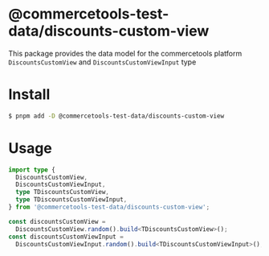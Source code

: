 # @commercetools-test-data/discounts-custom-view

This package provides the data model for the commercetools platform `DiscountsCustomView` and `DiscountsCustomViewInput` type

# Install

```bash
$ pnpm add -D @commercetools-test-data/discounts-custom-view
```

# Usage

```ts
import type {
  DiscountsCustomView,
  DiscountsCustomViewInput,
  type TDiscountsCustomView,
  type TDiscountsCustomViewInput,
} from '@commercetools-test-data/discounts-custom-view';

const discountsCustomView =
  DiscountsCustomView.random().build<TDiscountsCustomView>();
const discountsCustomViewInput =
  DiscountsCustomViewInput.random().build<TDiscountsCustomViewInput>();
```
